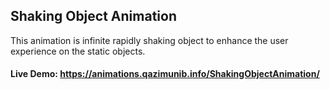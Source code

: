 ## Shaking Object Animation
This animation is infinite rapidly shaking object to enhance the user experience on the static objects.
#### Live Demo: https://animations.qazimunib.info/ShakingObjectAnimation/
